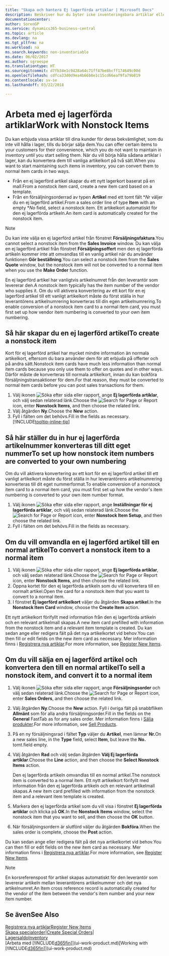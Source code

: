```yaml
---
title: "Skapa och hantera Ej lagerförda artiklar | Microsoft Docs"
description: Beskriver hur du byter icke inventeringsbara artiklar eller artiklar som inte finns kvar i lagret.
documentationcenter: 
author: SorenGP
ms.service: dynamics365-business-central
ms.topic: article
ms.devlang: na
ms.tgt_pltfrm: na
ms.workload: na
ms.search.keywords: non-inventoriable
ms.date: 06/02/2017
ms.author: sgroespe
ms.translationtype: HT
ms.sourcegitcommit: d7fb34e1c9428a64c71ff47be8bcff174649c00d
ms.openlocfilehash: cdfca33d0d9ea4b66b8e1c15cd66eaf9fa79b819
ms.contentlocale: sv-se
ms.lasthandoff: 03/22/2018

---
```

# <a name="work-with-nonstock-items"></a><span data-ttu-id="b2cf4-103">Arbeta med ej lagerförda artiklar</span><span class="sxs-lookup"><span data-stu-id="b2cf4-103">Work with Nonstock Items</span></span>
<span data-ttu-id="b2cf4-104">Du kan erbjuda vissa artiklar till dina kunder för deras bekvämlighet, som du inte vill hålla i lager, tills du börjar sälja dem.</span><span class="sxs-lookup"><span data-stu-id="b2cf4-104">You can offer certain items to your customers for their convenience, which you do not want to maintain in inventory until you start selling them.</span></span> <span data-ttu-id="b2cf4-105">När du vill börja hålla sådana artiklar i lager, kan du konvertera dem till vanliga artikelkort på två sätt.</span><span class="sxs-lookup"><span data-stu-id="b2cf4-105">When you want to start maintaining such items in inventory, you can convert them to normal item cards in two ways.</span></span>

* <span data-ttu-id="b2cf4-106">Från en ej lagerförd artikel skapar du ett nytt lagerkort baserat på en mall.</span><span class="sxs-lookup"><span data-stu-id="b2cf4-106">From a nonstock item card, create a new item card based on a template.</span></span>
* <span data-ttu-id="b2cf4-107">Från en försäljningsorderrad av typen **Artikel** med ett tomt fält \**Nr* väljer du en ej lagerförd artikel.</span><span class="sxs-lookup"><span data-stu-id="b2cf4-107">From a sales order line of type **Item** with an empty \**No* field, select a nonstock item.</span></span> <span data-ttu-id="b2cf4-108">Ett artikelkort automatiskt för den ej lagerförda artikeln.</span><span class="sxs-lookup"><span data-stu-id="b2cf4-108">An item card is automatically created for the nonstock item.</span></span>

> [!NOTE]  
>   <span data-ttu-id="b2cf4-109">Du kan inte välja en ej lagerförd artikel från fönstret **Försäljningsfaktura**.</span><span class="sxs-lookup"><span data-stu-id="b2cf4-109">You cannot select a nonstock item from the **Sales Invoice** window.</span></span> <span data-ttu-id="b2cf4-110">Du kan välja en ej lagerförd artikel från fönstret **Försäljningsoffert** men den ej lagerförda artikeln kommer inte att omvandlas till en vanlig artikel när du använder funktionen **Gör beställning**.</span><span class="sxs-lookup"><span data-stu-id="b2cf4-110">You can select a nonstock item from the **Sales Quote** window, but the nonstock item will not be converted to a normal item when you use the **Make Order** function.</span></span>

<span data-ttu-id="b2cf4-111">En ej lagerförd artikel har vanligtvis artikelnumret från den leverantör som levererar den.</span><span class="sxs-lookup"><span data-stu-id="b2cf4-111">A nonstock item typically has the item number of the vendor who supplies it.</span></span> <span data-ttu-id="b2cf4-112">Om du vill aktivera konvertering av ett kort för en ej lagerförd artikel till ett vanligt artikelkort måste du först ställa in hur leverantörens artikelnumrering konverteras till din egen artikelnumrering.</span><span class="sxs-lookup"><span data-stu-id="b2cf4-112">To enable conversion of a nonstock item card to a normal item card, you must first set up how vendor item numbering is converted to your own item numbering.</span></span>   

## <a name="to-create-a-nonstock-item"></a><span data-ttu-id="b2cf4-113">Så här skapar du en ej lagerförd artikel</span><span class="sxs-lookup"><span data-stu-id="b2cf4-113">To create a nonstock item</span></span>
<span data-ttu-id="b2cf4-114">Kort för ej lagerförd artikel har mycket mindre information än normala artikelkort, eftersom du bara använder dem för att erbjuda på offerter och på andra sätt.</span><span class="sxs-lookup"><span data-stu-id="b2cf4-114">Nonstock item cards have much less information than normal item cards because you only use them to offer on quotes and in other ways.</span></span> <span data-ttu-id="b2cf4-115">Därför måste de konverteras till normala artikelkort, innan du kan bokföra försäljningstransaktioner för dem.</span><span class="sxs-lookup"><span data-stu-id="b2cf4-115">For that reason, they must be converted to normal item cards before you can post sales transactions for them.</span></span>

1. <span data-ttu-id="b2cf4-116">Välj ikonen ![Söka efter sida eller rapport](media/ui-search/search_small.png "Ikonen Söka efter sida eller rapport"), ange **Ej lagerförda artiklar**, och välj sedan relaterad länk.</span><span class="sxs-lookup"><span data-stu-id="b2cf4-116">Choose the ![Search for Page or Report](media/ui-search/search_small.png "Search for Page or Report icon") icon, enter **Nonstock Items**, and then choose the related link.</span></span>
2. <span data-ttu-id="b2cf4-117">Välj åtgärden **Ny**.</span><span class="sxs-lookup"><span data-stu-id="b2cf4-117">Choose the **New** action.</span></span>
3. <span data-ttu-id="b2cf4-118">Fyll i fälten om det behövs.</span><span class="sxs-lookup"><span data-stu-id="b2cf4-118">Fill in the fields as necessary.</span></span> [!INCLUDE[tooltip-inline-tip](includes/tooltip-inline-tip_md.md)]

## <a name="to-set-up-how-nonstock-item-numbers-are-converted-to-your-own-numbering"></a><span data-ttu-id="b2cf4-119">Så här ställer du in hur ej lagerförda artikelnummer konverteras till ditt eget nummer</span><span class="sxs-lookup"><span data-stu-id="b2cf4-119">To set up how nonstock item numbers are converted to your own numbering</span></span>
<span data-ttu-id="b2cf4-120">Om du vill aktivera konvertering av ett kort för en ej lagerförd artikel till ett vanligt artikelkort måste du först ställa in hur leverantörens artikelnumrering konverteras till dit eget nummerformat.</span><span class="sxs-lookup"><span data-stu-id="b2cf4-120">To enable conversion of a nonstock item card to a normal item card, you must first set up how the vendor's item numbering is converted to your own item number format.</span></span>

1. <span data-ttu-id="b2cf4-121">Välj ikonen ![Söka efter sida eller rapport](media/ui-search/search_small.png "Ikonen Söka efter sida eller rapport"), ange **Inställningar för ej lagerförda artiklar**, och välj sedan relaterad länk.</span><span class="sxs-lookup"><span data-stu-id="b2cf4-121">Choose the ![Search for Page or Report](media/ui-search/search_small.png "Search for Page or Report icon") icon, enter **Nonstock Item Setup**, and then choose the related link.</span></span>
2. <span data-ttu-id="b2cf4-122">Fyll i fälten om det behövs.</span><span class="sxs-lookup"><span data-stu-id="b2cf4-122">Fill in the fields as necessary.</span></span>

## <a name="to-convert-a-nonstock-item-to-a-normal-item"></a><span data-ttu-id="b2cf4-123">Om du vill omvandla en ej lagerförd artikel till en normal artikel</span><span class="sxs-lookup"><span data-stu-id="b2cf4-123">To convert a nonstock item to a normal item</span></span>
1. <span data-ttu-id="b2cf4-124">Välj ikonen ![Söka efter sida eller rapport](media/ui-search/search_small.png "Ikonen Söka efter sida eller rapport"), ange **Ej lagerförda artiklar**, och välj sedan relaterad länk.</span><span class="sxs-lookup"><span data-stu-id="b2cf4-124">Choose the ![Search for Page or Report](media/ui-search/search_small.png "Search for Page or Report icon") icon, enter **Nonstock Items**, and then choose the related link.</span></span>
2. <span data-ttu-id="b2cf4-125">Öppna kortet för den ej lagerförda artikeln som du vill konvertera till en normalt artikel.</span><span class="sxs-lookup"><span data-stu-id="b2cf4-125">Open the card for a nonstock item that you want to convert to a normal item.</span></span>
3. <span data-ttu-id="b2cf4-126">I fönstret **Ej lagerförd artikelkort** väljer du åtgärden **Skapa artikel**.</span><span class="sxs-lookup"><span data-stu-id="b2cf4-126">In the **Nonstock Item Card** window, choose the **Create Item** action.</span></span>

<span data-ttu-id="b2cf4-127">Ett nytt artikelkort förifyllt med information från den ej lagerförda artikeln och en relevant artikelmall skapas.</span><span class="sxs-lookup"><span data-stu-id="b2cf4-127">A new item card prefilled with information from the nonstock item and a relevant item template is created.</span></span> <span data-ttu-id="b2cf4-128">Du kan sedan ange eller redigera fält på det nya artikelkortet vid behov.</span><span class="sxs-lookup"><span data-stu-id="b2cf4-128">You can then fill or edit fields on the new item card as necessary.</span></span> <span data-ttu-id="b2cf4-129">Mer information finns i [Registrera nya artiklar](inventory-how-register-new-items.md).</span><span class="sxs-lookup"><span data-stu-id="b2cf4-129">For more information, see [Register New Items](inventory-how-register-new-items.md).</span></span>

## <a name="to-sell-a-nonstock-item-and-convert-it-to-a-normal-item"></a><span data-ttu-id="b2cf4-130">Om du vill sälja en ej lagerförd artikel och konvertera den till en normal artikel</span><span class="sxs-lookup"><span data-stu-id="b2cf4-130">To sell a nonstock item, and convert it to a normal item</span></span>
1. <span data-ttu-id="b2cf4-131">Välj ikonen ![Söka efter sida eller rapport](media/ui-search/search_small.png "Ikonen Söka efter sida eller rapport"), ange **Försäljningsorder** och välj sedan relaterad länk.</span><span class="sxs-lookup"><span data-stu-id="b2cf4-131">Choose the ![Search for Page or Report](media/ui-search/search_small.png "Search for Page or Report icon") icon, enter **Sales Orders**, and then choose the related link.</span></span>
2. <span data-ttu-id="b2cf4-132">Välj åtgärden **Ny**.</span><span class="sxs-lookup"><span data-stu-id="b2cf4-132">Choose the **New** action.</span></span> <span data-ttu-id="b2cf4-133">Fyll i övriga fält på snabbfliken **Allmänt** som för alla andra försäljningsorder.</span><span class="sxs-lookup"><span data-stu-id="b2cf4-133">Fill in the fields on the **General** FastTab as for any sales order.</span></span> <span data-ttu-id="b2cf4-134">Mer information finns i [Sälja produkter](sales-how-sell-products.md).</span><span class="sxs-lookup"><span data-stu-id="b2cf4-134">For more information, see [Sell Products](sales-how-sell-products.md).</span></span>
3. <span data-ttu-id="b2cf4-135">På en ny försäljningsrad i fältet **Typ** väljer du **Artikel**, men lämnar **Nr.**</span><span class="sxs-lookup"><span data-stu-id="b2cf4-135">On a new sales line, in the **Type** field, select **Item**, but leave the **No.**</span></span> <span data-ttu-id="b2cf4-136">tomt.</span><span class="sxs-lookup"><span data-stu-id="b2cf4-136">field empty.</span></span>
4. <span data-ttu-id="b2cf4-137">Välj åtgärden **Rad** och välj sedan åtgärden **Välj Ej lagerförda artiklar**.</span><span class="sxs-lookup"><span data-stu-id="b2cf4-137">Choose the **Line** action, and then choose the **Select Nonstock Items** action.</span></span>

    <span data-ttu-id="b2cf4-138">Den ej lagerförda artikeln omvandlas till en normal artikel.</span><span class="sxs-lookup"><span data-stu-id="b2cf4-138">The nonstock item is converted to a normal item.</span></span> <span data-ttu-id="b2cf4-139">Ett nytt artikelkort förifyllt med information från den ej lagerförda artikeln och en relevant artikelmall skapas.</span><span class="sxs-lookup"><span data-stu-id="b2cf4-139">A new item card prefilled with information from the nonstock item and a relevant item template is created.</span></span>
5. <span data-ttu-id="b2cf4-140">Markera den ej lagerförda artikel som du vill visa i fönstret **Ej lagerförda artiklar** och klicka på **OK**.</span><span class="sxs-lookup"><span data-stu-id="b2cf4-140">In the **Nonstock Items** window, select the nonstock item that you want to sell, and then choose the **OK** button.</span></span>
6. <span data-ttu-id="b2cf4-141">När försäljningsordern är slutförd väljer du åtgärden **Bokföra**.</span><span class="sxs-lookup"><span data-stu-id="b2cf4-141">When the sales order is complete, choose the **Post** action.</span></span>

<span data-ttu-id="b2cf4-142">Du kan sedan ange eller redigera fält på det nya artikelkortet vid behov.</span><span class="sxs-lookup"><span data-stu-id="b2cf4-142">You can then fill or edit fields on the new item card as necessary.</span></span> <span data-ttu-id="b2cf4-143">Mer information finns i [Registrera nya artiklar](inventory-how-register-new-items.md).</span><span class="sxs-lookup"><span data-stu-id="b2cf4-143">For more information, see [Register New Items](inventory-how-register-new-items.md).</span></span>

> [!NOTE]  
>   <span data-ttu-id="b2cf4-144">En korsreferenspost för artikel skapas automatiskt för den leverantör som levererar artikeln mellan leverantörens artikelnummer och det nya artikelnumret.</span><span class="sxs-lookup"><span data-stu-id="b2cf4-144">An Item cross reference record is automatically created for the vendor of the item between the vendor's item number and your new item number.</span></span>

## <a name="see-also"></a><span data-ttu-id="b2cf4-145">Se även</span><span class="sxs-lookup"><span data-stu-id="b2cf4-145">See Also</span></span>
[<span data-ttu-id="b2cf4-146">Registrera nya artiklar</span><span class="sxs-lookup"><span data-stu-id="b2cf4-146">Register New Items</span></span>](inventory-how-register-new-items.md)  
<span data-ttu-id="b2cf4-147">[Skapa specialorder](sales-how-to-create-special-orders.md)|</span><span class="sxs-lookup"><span data-stu-id="b2cf4-147">[Create Special Orders](sales-how-to-create-special-orders.md)|</span></span>  
[<span data-ttu-id="b2cf4-148">Lagersaldo</span><span class="sxs-lookup"><span data-stu-id="b2cf4-148">Inventory</span></span>](inventory-manage-inventory.md)  
<span data-ttu-id="b2cf4-149">[Arbeta med [!INCLUDE[d365fin](includes/d365fin_md.md)]](ui-work-product.md)</span><span class="sxs-lookup"><span data-stu-id="b2cf4-149">[Working with [!INCLUDE[d365fin](includes/d365fin_md.md)]](ui-work-product.md)</span></span>

